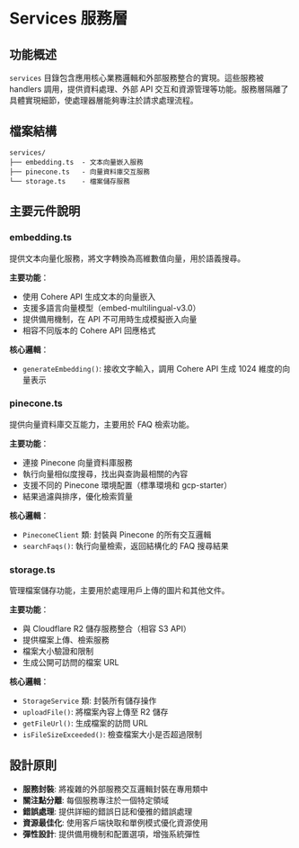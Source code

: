 # Services 服務層

## 功能概述

`services` 目錄包含應用核心業務邏輯和外部服務整合的實現。這些服務被 handlers 調用，提供資料處理、外部 API 交互和資源管理等功能。服務層隔離了具體實現細節，使處理器層能夠專注於請求處理流程。

## 檔案結構

```
services/
├── embedding.ts  - 文本向量嵌入服務
├── pinecone.ts   - 向量資料庫交互服務
└── storage.ts    - 檔案儲存服務
```

## 主要元件說明

### embedding.ts

提供文本向量化服務，將文字轉換為高維數值向量，用於語義搜尋。

**主要功能**：
- 使用 Cohere API 生成文本的向量嵌入
- 支援多語言向量模型（embed-multilingual-v3.0）
- 提供備用機制，在 API 不可用時生成模擬嵌入向量
- 相容不同版本的 Cohere API 回應格式

**核心邏輯**：
- `generateEmbedding()`: 接收文字輸入，調用 Cohere API 生成 1024 維度的向量表示

### pinecone.ts

提供向量資料庫交互能力，主要用於 FAQ 檢索功能。

**主要功能**：
- 連接 Pinecone 向量資料庫服務
- 執行向量相似度搜尋，找出與查詢最相關的內容
- 支援不同的 Pinecone 環境配置（標準環境和 gcp-starter）
- 結果過濾與排序，優化檢索質量

**核心邏輯**：
- `PineconeClient` 類: 封裝與 Pinecone 的所有交互邏輯
- `searchFaqs()`: 執行向量檢索，返回結構化的 FAQ 搜尋結果

### storage.ts

管理檔案儲存功能，主要用於處理用戶上傳的圖片和其他文件。

**主要功能**：
- 與 Cloudflare R2 儲存服務整合（相容 S3 API）
- 提供檔案上傳、檢索服務
- 檔案大小驗證和限制
- 生成公開可訪問的檔案 URL

**核心邏輯**：
- `StorageService` 類: 封裝所有儲存操作
- `uploadFile()`: 將檔案內容上傳至 R2 儲存
- `getFileUrl()`: 生成檔案的訪問 URL
- `isFileSizeExceeded()`: 檢查檔案大小是否超過限制

## 設計原則

- **服務封裝**: 將複雜的外部服務交互邏輯封裝在專用類中
- **關注點分離**: 每個服務專注於一個特定領域
- **錯誤處理**: 提供詳細的錯誤日誌和優雅的錯誤處理
- **資源最佳化**: 使用客戶端快取和單例模式優化資源使用
- **彈性設計**: 提供備用機制和配置選項，增強系統彈性
